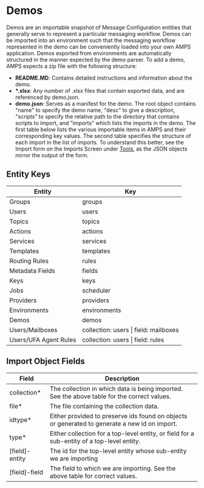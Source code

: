 # Demos

Demos are an importable snapshot of Message Configuration entities that generally serve to represent a particular messaging workflow. Demos can be imported into an environment such that the messaging workflow represented in the demo can be conveniently loaded into your own AMPS application. Demos exported from environments are automatically structured in the manner expected by the demo parser. To add a demo, AMPS expects a zip file with the following structure:

- **README.MD**: Contains detailed instructions and information about the demo.
- **\*.xlsx**: Any number of .xlsx files that contain exported data, and are referenced by demo.json.
- **demo.json**: Serves as a manifest for the demo. The root object contains "name" to specify the demo name, "desc" to give a description, "scripts" to specify the relative path to the directory that contains scripts to import, and "imports" which lists the imports in the demo. The first table below lists the various importable items in AMPS and their corresponding key values. The second table specifies the structure of each import in the list of imports. To understand this better, see the Import form on the Imports Screen under [Tools](../tools.md), as the JSON objects mirror the output of the form.

## Entity Keys

| Entity                | Key                                   |
| --------------------- | ------------------------------------- |
| Groups                | groups                                |
| Users                 | users                                 |
| Topics                | topics                                |
| Actions               | actions                               |
| Services              | services                              |
| Templates             | templates                             |
| Routing Rules         | rules                                 |
| Metadata Fields       | fields                                |
| Keys                  | keys                                  |
| Jobs                  | scheduler                             |
| Providers             | providers                             |
| Environments          | environments                          |
| Demos                 | demos                                 |
| Users/Mailboxes       | collection: users \| field: mailboxes |
| Users/UFA Agent Rules | collection: users \| field: rules     |

## Import Object Fields

| Field          | Description                                                                                   |
| -------------- | --------------------------------------------------------------------------------------------- |
| collection\*   | The collection in which data is being imported. See the above table for the correct values.   |
| file\*         | The file containing the collection data.                                                      |
| idtype\*       | Either provided to preserve ids found on objects or generated to generate a new id on import. |
| type\*         | Either collection for a top-level entity, or field for a sub-entity of a top-level entity.    |
| [field]-entity | The id for the top-level entity whose sub-entity we are importing                             |
| [field]-field  | The field to which we are importing. See the above table for correct values.                  |
